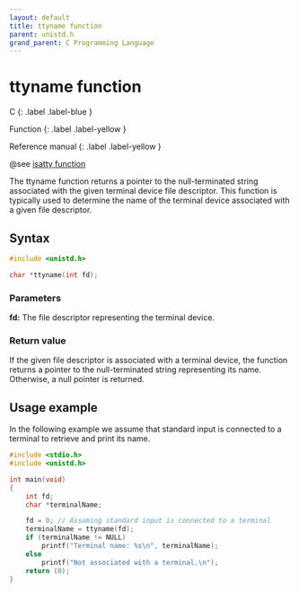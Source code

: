 ```yaml
---
layout: default
title: ttyname function
parent: unistd.h
grand_parent: C Programming Language
---
```


# ttyname function

C
{: .label .label-blue }

Function
{: .label .label-yellow }

Reference manual
{: .label .label-yellow }

@see [isatty function](../isatty-function)

The ttyname function returns a pointer to the null-terminated string associated with the given terminal device file descriptor. This function is typically used to determine the name of the terminal device associated with a given file descriptor.

## Syntax

```c
#include <unistd.h>

char *ttyname(int fd);
```

### Parameters

**fd:** The file descriptor representing the terminal device.

### Return value

If the given file descriptor is associated with a terminal device, the function returns a pointer to the null-terminated string representing its name. Otherwise, a null pointer is returned.

## Usage example

In the following example we assume that standard input is connected to a terminal to retrieve and print its name.

```c
#include <stdio.h>
#include <unistd.h>

int main(void)
{
    int fd;
    char *terminalName;

    fd = 0; // Assuming standard input is connected to a terminal
    terminalName = ttyname(fd);
    if (terminalName != NULL)
        printf("Terminal name: %s\n", terminalName);
    else
        printf("Not associated with a terminal.\n");
    return (0);
}
```
